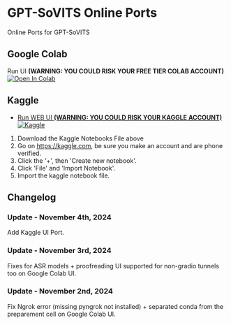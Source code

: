 # GPT-SoVITS Online Ports
Online Ports for GPT-SoVITS

## Google Colab
Run UI **(WARNING: YOU COULD RISK YOUR FREE TIER COLAB ACCOUNT)** <a target="_blank" href="https://colab.research.google.com/github/Nick088Official/GPT-SoVITS-Colab/blob/main/GPT_SoVITS_WebUI.ipynb">
  <img src="https://colab.research.google.com/assets/colab-badge.svg" alt="Open In Colab"/>
</a>

## Kaggle

- [Run WEB UI **(WARNING: YOU COULD RISK YOUR KAGGLE ACCOUNT)** ![Kaggle](https://img.shields.io/badge/Kaggle-035a7d?style=for-the-badge&logo=kaggle&logoColor=white)]()

1. Download the Kaggle Notebooks File above
2. Go on https://kaggle.com, be sure you make an account and are phone verified.
3. Click the '+', then 'Create new notebook'.
4. Click 'File' and 'Import Notebook'.
5. Import the kaggle notebook file.


## Changelog
### Update - November 4th, 2024
Add Kaggle UI Port.
### Update - November 3rd, 2024
Fixes for ASR models + proofreading UI supported for non-gradio tunnels too on Google Colab UI.
### Update - November 2nd, 2024
Fix Ngrok error (missing pyngrok not installed) + separated conda from the preparement cell on Google Colab UI.
